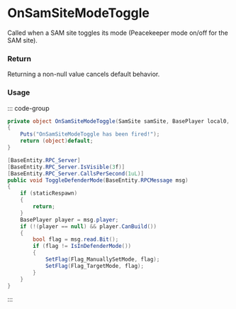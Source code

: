 # OnSamSiteModeToggle
<Badge type="info" text="Entity"/><Badge type="danger" text="Carbon Compatible"/><Badge type="warning" text="Oxide Compatible"/>
Called when a SAM site toggles its mode (Peacekeeper mode on/off for the SAM site).

### Return
Returning a non-null value cancels default behavior.

### Usage
::: code-group
```csharp [Example]
private object OnSamSiteModeToggle(SamSite samSite, BasePlayer local0, bool local1)
{
	Puts("OnSamSiteModeToggle has been fired!");
	return (object)default;
}
```
```csharp [Source — Assembly-CSharp @ SamSite]
[BaseEntity.RPC_Server]
[BaseEntity.RPC_Server.IsVisible(3f)]
[BaseEntity.RPC_Server.CallsPerSecond(1uL)]
public void ToggleDefenderMode(BaseEntity.RPCMessage msg)
{
	if (staticRespawn)
	{
		return;
	}
	BasePlayer player = msg.player;
	if (!(player == null) && player.CanBuild())
	{
		bool flag = msg.read.Bit();
		if (flag != IsInDefenderMode())
		{
			SetFlag(Flag_ManuallySetMode, flag);
			SetFlag(Flag_TargetMode, flag);
		}
	}
}

```
:::
